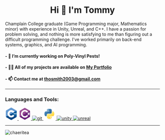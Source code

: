 <h1 align="center">Hi 👋 I'm Tommy</h1>
Champlain College graduate (Game Programming major, Mathematics minor) with experience in Unity, Unreal, and C++. I have a passion for problem solving, and nothing is more satisfying to me than figuring out a difficult programming challenge. I've worked primarily on back-end systems, graphics, and AI programming.

#### - 🔭 I’m currently working on Poly-Vinyl Pests!

#### - 👨‍💻 All of my projects are available on [My Portfolio](https://chaeritea.github.io/)

#### - 📫 Contact me at **thosmith2003@gmail.com**

-----

<h3 align="left">Languages and Tools:</h3>
<p align="left"> <a href="https://www.w3schools.com/cpp/" target="_blank" rel="noreferrer"> <img src="https://raw.githubusercontent.com/devicons/devicon/master/icons/cplusplus/cplusplus-original.svg" alt="cplusplus" width="40" height="40"/> </a> <a href="https://www.w3schools.com/cs/" target="_blank" rel="noreferrer"> <img src="https://raw.githubusercontent.com/devicons/devicon/master/icons/csharp/csharp-original.svg" alt="csharp" width="40" height="40"/> </a> <a href="https://git-scm.com/" target="_blank" rel="noreferrer"> <img src="https://www.vectorlogo.zone/logos/git-scm/git-scm-icon.svg" alt="git" width="40" height="40"/> </a> <a href="https://www.python.org" target="_blank" rel="noreferrer"> <img src="https://raw.githubusercontent.com/devicons/devicon/master/icons/python/python-original.svg" alt="python" width="40" height="40"/> </a> <a href="https://unity.com/" target="_blank" rel="noreferrer"> <img src="https://www.vectorlogo.zone/logos/unity3d/unity3d-icon.svg" alt="unity" width="40" height="40"/> </a> <a href="https://unrealengine.com/" target="_blank" rel="noreferrer"> <img src="https://raw.githubusercontent.com/kenangundogan/fontisto/036b7eca71aab1bef8e6a0518f7329f13ed62f6b/icons/svg/brand/unreal-engine.svg" alt="unreal" width="40" height="40"/> </a> </p>

-----

<p><img align="left" src="https://github-readme-stats.vercel.app/api/top-langs?username=chaeritea&show_icons=true&locale=en&layout=compact" alt="chaeritea" /></p>
